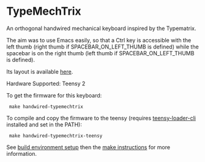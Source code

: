TypeMechTrix
===

An orthogonal handwired mechanical keyboard inspired by the Typematrix.

The aim was to use Emacs easily, so that a Ctrl key is accessible with the left thumb (right thumb if SPACEBAR_ON_LEFT_THUMB is defined) while the spacebar is on the right thumb (left thumb if SPACEBAR_ON_LEFT_THUMB is defined).

Its layout is available [here](http://www.keyboard-layout-editor.com/#/gists/4110a75ecdb349b13e17).


Hardware Supported: Teensy 2


To get the firmware for this keyboard:

     make handwired-typemechtrix


To compile and copy the firmware to the teensy (requires [teensy-loader-cli](https://github.com/PaulStoffregen/teensy_loader_cli) installed and set in the PATH):

     make handwired-typemechtrix-teensy


See [build environment setup](https://docs.qmk.fm/build_environment_setup.html) then the [make instructions](https://docs.qmk.fm/make_instructions.html) for more information.
